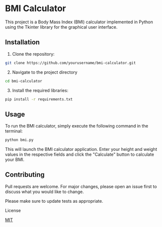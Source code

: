# BMI Calculator

This project is a Body Mass Index (BMI) calculator implemented in Python using the Tkinter library for the graphical user interface.

## Installation

1. Clone the repository:
```bash
git clone https://github.com/yourusername/bmi-calculator.git
```
2. Navigate to the project directory
```bash
cd bmi-calculator
```
3. Install the required libraries:
```bash
pip install -r requirements.txt
```
## Usage

To run the BMI calculator, simply execute the following command in the terminal:
```bash
python bmi.py
```
This will launch the BMI calculator application. Enter your height and weight values in the respective fields and click the "Calculate" button to calculate your BMI.

## Contributing

Pull requests are welcome. For major changes, please open an issue first to discuss what you would like to change.

Please make sure to update tests as appropriate.

License

<a href='https://choosealicense.com/licenses/mit/'>MIT</a>